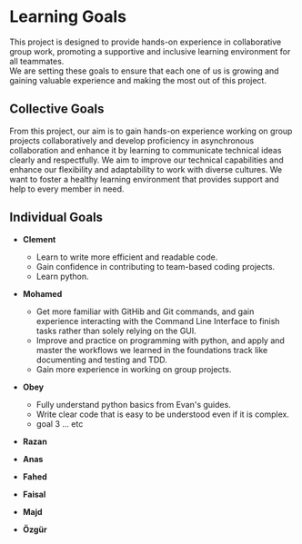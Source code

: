 # Learning Goals

This project is designed to provide hands-on experience in collaborative
group work, promoting a supportive and inclusive learning environment for
all teammates.  
We are setting these goals
 to ensure that each one of us is growing
 and gaining valuable experience and making the most
 out of this project.

## Collective Goals

From this project,
 our aim is to gain hands-on experience working
on group projects collaboratively and develop proficiency in
asynchronous collaboration and enhance it by learning to
communicate technical ideas clearly and respectfully. We aim to improve our
technical capabilities and enhance our flexibility and adaptability to work
with diverse cultures. We want to foster
a healthy learning
environment that provides support and help to every member in need.

## Individual Goals

- **Clement**
  - Learn to write more efficient and readable code.  
  - Gain confidence in contributing to team-based coding projects.
  - Learn python.
  
- **Mohamed**
  - Get more familiar with GitHib and Git commands, and gain experience interacting
  with the Command Line Interface to finish
  tasks rather than solely relying on the GUI.
  - Improve and practice on programming with python, and apply and master the
  workflows we learned in the foundations track like
   documenting and testing and TDD.
  - Gain more experience in working on group projects.

- **Obey**
  - Fully understand python basics from Evan's guides.
  - Write clear code that is easy to be understood even if it is complex.
  - goal 3 ... etc

- **Razan**
  <!-- - goal 1 -->
  <!-- - goal 2 ... etc -->
  
- **Anas**
  <!-- - goal 1 -->
  <!-- - goal 2 ... etc -->

- **Fahed**
  <!-- - goal 1 -->
  <!-- - goal 2 ... etc -->

- **Faisal**
  <!-- - goal 1 -->
  <!-- - goal 2 ... etc -->

- **Majd**
  <!-- - goal 1 -->
  <!-- - goal 2 ... etc -->

- **Özgür**
 <!-- - goal 1 -->
 <!-- - goal 2 ... etc -->
